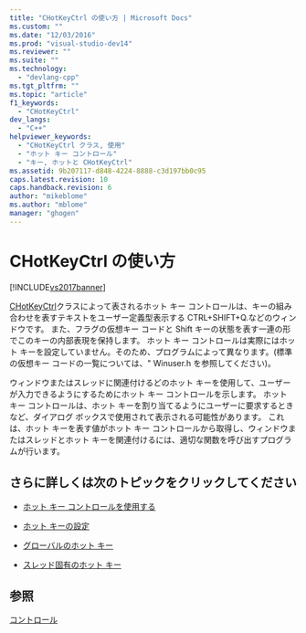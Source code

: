 ```yaml
---
title: "CHotKeyCtrl の使い方 | Microsoft Docs"
ms.custom: ""
ms.date: "12/03/2016"
ms.prod: "visual-studio-dev14"
ms.reviewer: ""
ms.suite: ""
ms.technology: 
  - "devlang-cpp"
ms.tgt_pltfrm: ""
ms.topic: "article"
f1_keywords: 
  - "CHotKeyCtrl"
dev_langs: 
  - "C++"
helpviewer_keywords: 
  - "CHotKeyCtrl クラス, 使用"
  - "ホット キー コントロール"
  - "キー, ホットと CHotKeyCtrl"
ms.assetid: 9b207117-d848-4224-8888-c3d197bb0c95
caps.latest.revision: 10
caps.handback.revision: 6
author: "mikeblome"
ms.author: "mblome"
manager: "ghogen"
---
```

# CHotKeyCtrl の使い方
[!INCLUDE[vs2017banner](../assembler/inline/includes/vs2017banner.md)]

[CHotKeyCtrl](../mfc/reference/chotkeyctrl-class.md)クラスによって表されるホット キー コントロールは、キーの組み合わせを表すテキストをユーザー定義型表示する CTRL\+SHIFT\+Q.などのウィンドウです。  また、フラグの仮想キー コードと Shift キーの状態を表す一連の形でこのキーの内部表現を保持します。  ホット キー コントロールは実際にはホット キーを設定していません。そのため、プログラムによって異なります。\(標準の仮想キー コードの一覧については、" Winuser.h を参照してください\)。  
  
 ウィンドウまたはスレッドに関連付けるどのホット キーを使用して、ユーザーが入力できるようにするためにホット キー コントロールを示します。  ホット キー コントロールは、ホット キーを割り当てるようにユーザーに要求するときなど、ダイアログ ボックスで使用されて表示される可能性があります。  これは、ホット キーを表す値がホット キー コントロールから取得し、ウィンドウまたはスレッドとホット キーを関連付けるには、適切な関数を呼び出すプログラムが行います。  
  
## さらに詳しくは次のトピックをクリックしてください  
  
-   [ホット キー コントロールを使用する](../Topic/Using%20a%20Hot%20Key%20Control.md)  
  
-   [ホット キーの設定](../Topic/Setting%20a%20Hot%20Key.md)  
  
-   [グローバルのホット キー](../Topic/Global%20Hot%20Keys.md)  
  
-   [スレッド固有のホット キー](../Topic/Thread-Specific%20Hot%20Keys.md)  
  
## 参照  
 [コントロール](../mfc/controls-mfc.md)